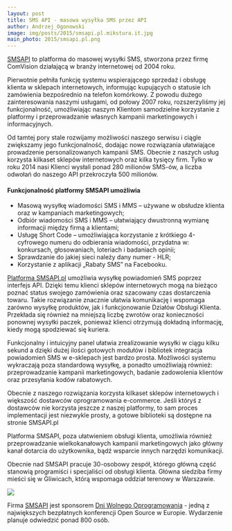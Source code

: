 ```yaml
---
layout: post
title: SMS API - masowa wysyłka SMS przez API
author: Andrzej_Ogonowski
image: img/posts/2015/smsapi.pl.mikstura.it.jpg
main_photo: 2015/smsapi.pl.png
---
```


[SMSAPI](http://www.smsapi.pl) to platforma do masowej wysyłki SMS, stworzona przez firmę ComVision działającą w branży internetowej od 2004 roku.

Pierwotnie pełniła funkcję systemu wspierającego sprzedaż i obsługę klienta w sklepach internetowych, informując kupujących o statusie ich zamówienia bezpośrednio na telefon komórkowy. Z powodu dużego zainteresowania naszymi usługami, od połowy 2007 roku, rozszerzyliśmy jej funkcjonalność, umożliwiając naszym Klientom samodzielne korzystanie z platformy i przeprowadzanie własnych kampanii marketingowych i informacyjnych.

Od tamtej pory stale rozwijamy możliwości naszego serwisu i ciągle zwiększamy jego funkcjonalność, dodając nowe rozwiązania ułatwiające prowadzenie personalizowanych kampanii SMS. Obecnie z naszych usług korzysta kilkaset sklepów internetowych oraz kilka tysięcy firm. Tylko w roku 2014 nasi Klienci wysłali ponad 280 milionów SMS-ów, a liczba odwołań do naszego API przekroczyła 500 milionów.

#### Funkcjonalność platformy SMSAPI umożliwia

* Masową wysyłkę wiadomości SMS i MMS – używane w obsłudze klienta oraz w kampaniach marketingowych;
* Odbiór wiadomości SMS i MMS – ułatwiający dwustronną wymianę informacji między firmą a klientami;
* Usługę Short Code – umożliwiająca korzystanie z krótkiego 4-cyfrowego numeru do odbierania wiadomości, przydatna w: konkursach, głosowaniach, loteriach i badaniach opinii;
* Sprawdzanie do jakiej sieci należy dany numer - HLR;
* Korzystanie z aplikacji „Rabaty SMS” na Facebooku.

[Platforma SMSAPI.pl](http://www.smsapi.pl) umożliwia wysyłkę powiadomień SMS poprzez interfejs API. Dzięki temu klienci sklepów internetowych mogą na bieżąco poznać status swojego zamówienia oraz szacowany czas dostarczenia towaru. Takie rozwiązanie znacznie ułatwia komunikację i wspomaga zarówno wysyłkę produktów, jak i funkcjonowanie Działów Obsługi Klienta. Przekłada się również na mniejszą liczbę zwrotów oraz konieczności ponownej wysyłki paczek, ponieważ klienci otrzymują dokładną informację, kiedy mogą spodziewać się kuriera.

Funkcjonalny i intuicyjny panel ułatwia zrealizowanie wysyłki w ciągu kilku sekund a dzięki dużej ilości gotowych modułów i bibliotek integracja powiadomień SMS w e-sklepach jest bardzo prosta. Możliwości systemu wykraczają poza standardową wysyłkę, a ponadto umożliwiają również: przeprowadzanie kampanii marketingowych, badanie zadowolenia klientów oraz przesyłania kodów rabatowych.

Obecnie z naszego rozwiązania korzysta kilkaset sklepów internetowych i większość dostawców oprogramowania e-commerce. Jeśli któryś z dostawców nie korzysta jeszcze z naszej platformy, to sam proces implementacji jest niezwykle prosty, a gotowe biblioteki są dostępne na stronie SMSAPI.pl

Platforma SMSAPI, poza ułatwieniem obsługi klienta, umożliwia również przeprowadzanie wielkokanałowych kampanii marketingowych jako główny kanał dotarcia do użytkownika, bądź wsparcie innych narzędzi komunikacji.

Obecnie nad SMSAPI pracuje 30-osobowy zespół, którego główną część stanowią programiści i specjaliści od obsługi klienta. Główna siedziba firmy mieści się w Gliwicach, którą wspomaga oddział terenowy w Warszawie.

<img class="big" src="/pl/blog/img/posts/2015/smsapi.pl.mikstura.it.jpg">

Firma [SMSAPI](http://www.smsapi.pl) jest sponsorem [Dni Wolnego Oprogramowania](http://dwo.mikstura.it) -  jedną z największych bezpłatnych konferencji Open Source w Europie. Wydarzenie planuje odwiedzić ponad 800 osób.

